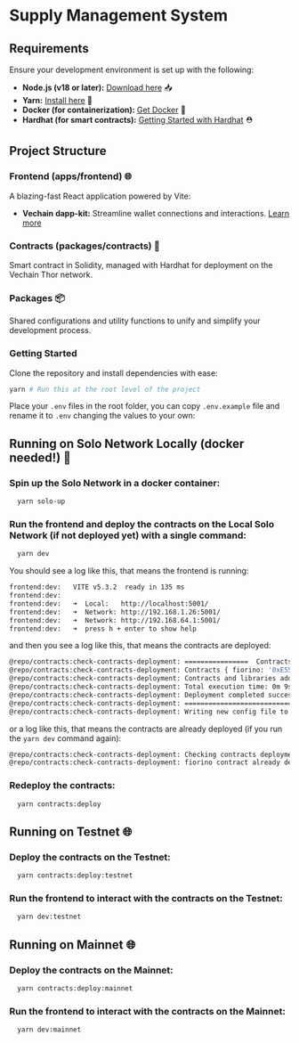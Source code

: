 # Supply Management System

## Requirements

Ensure your development environment is set up with the following:

- **Node.js (v18 or later):** [Download here](https://nodejs.org/en/download/package-manager) 📥
- **Yarn:** [Install here](https://classic.yarnpkg.com/lang/en/docs/install/#mac-stable) 🧶
- **Docker (for containerization):** [Get Docker](https://docs.docker.com/get-docker/) 🐳
- **Hardhat (for smart contracts):** [Getting Started with Hardhat](https://hardhat.org/hardhat-runner/docs/getting-started) ⛑️

## Project Structure

### Frontend (apps/frontend) 🌐

A blazing-fast React application powered by Vite:

- **Vechain dapp-kit:** Streamline wallet connections and interactions. [Learn more](https://docs.vechain.org/developer-resources/sdks-and-providers/dapp-kit)

### Contracts (packages/contracts) 📜

Smart contract in Solidity, managed with Hardhat for deployment on the Vechain Thor network.

### Packages 📦

Shared configurations and utility functions to unify and simplify your development process.

### Getting Started

Clone the repository and install dependencies with ease:

```bash
yarn # Run this at the root level of the project
```

Place your `.env` files in the root folder, you can copy `.env.example` file and rename it to `.env` changing the values to your own:

## Running on Solo Network Locally (docker needed!) 🔧

### Spin up the Solo Network in a docker container:

```bash
  yarn solo-up
```

### Run the frontend and deploy the contracts on the Local Solo Network (if not deployed yet) with a single command:

```bash
  yarn dev
```

You should see a log like this, that means the frontend is running:

```bash
frontend:dev:   VITE v5.3.2  ready in 135 ms
frontend:dev: 
frontend:dev:   ➜  Local:   http://localhost:5001/
frontend:dev:   ➜  Network: http://192.168.1.26:5001/
frontend:dev:   ➜  Network: http://192.168.64.1:5001/
frontend:dev:   ➜  press h + enter to show help
```

and then you see a log like this, that means the contracts are deployed:

```bash
@repo/contracts:check-contracts-deployment: ================  Contracts deployed in 0m 9s 
@repo/contracts:check-contracts-deployment: Contracts { fiorino: '0xE55842798426F155Ad7Ff6E9C93378690d1FF46a' }
@repo/contracts:check-contracts-deployment: Contracts and libraries addresses saved to /path/apps/react-dapp-template/packages/contracts/deploy_output
@repo/contracts:check-contracts-deployment: Total execution time: 0m 9s
@repo/contracts:check-contracts-deployment: Deployment completed successfully!
@repo/contracts:check-contracts-deployment: ================================================================================
@repo/contracts:check-contracts-deployment: Writing new config file to /path/apps/react-dapp-template/packages/config/local.ts
```

or a log like this, that means the contracts are already deployed (if you run the `yarn dev` command again):

```bash
@repo/contracts:check-contracts-deployment: Checking contracts deployment on vechain_solo (http://localhost:8669)...
@repo/contracts:check-contracts-deployment: fiorino contract already deployed
```

### Redeploy the contracts:

```bash
  yarn contracts:deploy
```

## Running on Testnet  🌐

### Deploy the contracts on the Testnet:

```bash
  yarn contracts:deploy:testnet
```

### Run the frontend to interact with the contracts on the Testnet:

```bash
  yarn dev:testnet
```

## Running on Mainnet 🌐

### Deploy the contracts on the Mainnet:

```bash
  yarn contracts:deploy:mainnet
```

### Run the frontend to interact with the contracts on the Mainnet:

```bash
  yarn dev:mainnet
```
